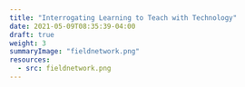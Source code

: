 ```yaml
---
title: "Interrogating Learning to Teach with Technology"
date: 2021-05-09T08:35:39-04:00
draft: true
weight: 3
summaryImage: "fieldnetwork.png"
resources:
  - src: fieldnetwork.png
---
```

